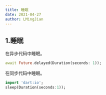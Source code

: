 ```yaml
---
title: 睡眠
date: 2021-04-27
author: LMingJian
---
```


## 1.睡眠

在异步代码中睡眠。

```dart
await Future.delayed(Duration(seconds: 1));
```

在同步代码中睡眠。

```dart
import 'dart:io';
sleep(Duration(seconds:1));
```


